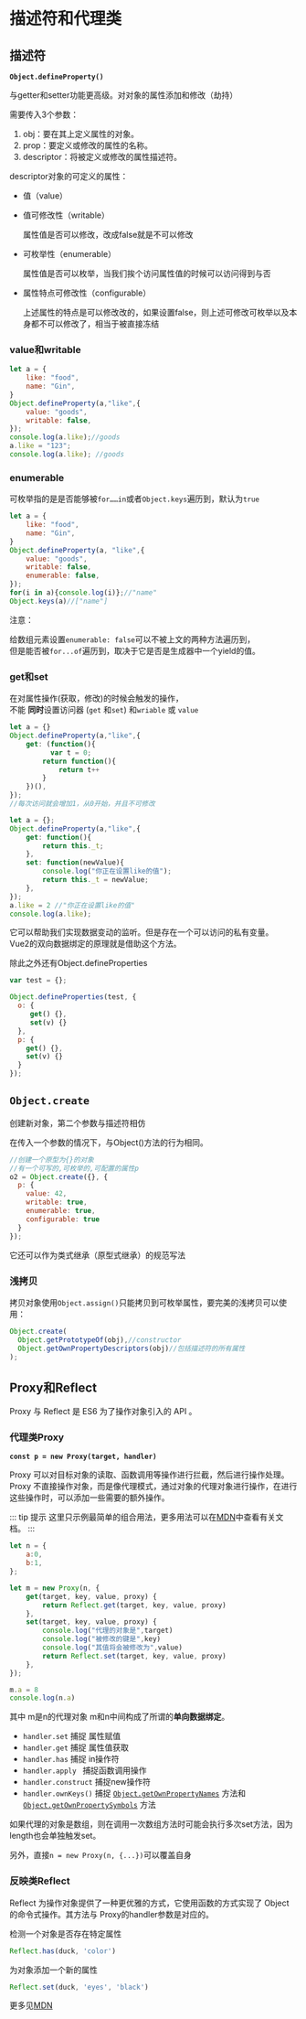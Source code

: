 # 描述符和代理类

## 描述符

**`Object.defineProperty()`**

与getter和setter功能更高级。对对象的属性添加和修改（劫持）

需要传入3个参数：

1. obj：要在其上定义属性的对象。
2. prop：要定义或修改的属性的名称。
3. descriptor：将被定义或修改的属性描述符。

descriptor对象的可定义的属性：

* 值（value）

* 值可修改性（writable）
  
  属性值是否可以修改，改成false就是不可以修改

* 可枚举性（enumerable）
  
  属性值是否可以枚举，当我们挨个访问属性值的时候可以访问得到与否

* 属性特点可修改性（configurable）
  
  上述属性的特点是可以修改改的，如果设置false，则上述可修改可枚举以及本身都不可以修改了，相当于被直接冻结

### value和writable

```js
let a = {
    like: "food",
    name: "Gin",
}
Object.defineProperty(a,"like",{
    value: "goods",
    writable: false,
});
console.log(a.like);//goods
a.like = "123";
console.log(a.like); //goods
```

### enumerable

可枚举指的是是否能够被`for……in`或者`Object.keys`遍历到，默认为`true`

```js
let a = {
    like: "food",
    name: "Gin",
}
Object.defineProperty(a, "like",{
    value: "goods",
    writable: false,
    enumerable: false,
});
for(i in a){console.log(i)};//"name"
Object.keys(a)//["name"]
```

注意：

给数组元素设置`enumerable: false`可以不被上文的两种方法遍历到，    
但是能否被`for...of`遍历到，取决于它是否是生成器中一个yield的值。

### get和set

在对属性操作(获取，修改)的时候会触发的操作，    
不能 **同时**设置访问器 (`get` 和`set`) 和`wriable` 或 `value`

```js
let a = {}
Object.defineProperty(a,"like",{
    get: (function(){
          var t = 0;
        return function(){
            return t++
        }
    })(),
}); 
//每次访问就会增加1，从0开始，并且不可修改
```

```js
let a = {};
Object.defineProperty(a,"like",{
    get: function(){
        return this._t;
    },
    set: function(newValue){
        console.log("你正在设置like的值");    
        return this._t = newValue;
    },
}); 
a.like = 2 //"你正在设置like的值"
console.log(a.like);
```

它可以帮助我们实现数据变动的监听。但是存在一个可以访问的私有变量。    
Vue2的双向数据绑定的原理就是借助这个方法。

除此之外还有Object.defineProperties

```js
var test = {};

Object.defineProperties(test, {
  o: {
     get() {},
     set(v) {}
  },
  p: {
    get() {},
    set(v) {}
  }
});
```

## `Object.create`

创建新对象，第二个参数与描述符相仿

在传入一个参数的情况下，与Object()方法的行为相同。

```js
//创建一个原型为{}的对象
//有一个可写的,可枚举的,可配置的属性p
o2 = Object.create({}, {
  p: {
    value: 42,
    writable: true,
    enumerable: true,
    configurable: true
  }
});
```

它还可以作为类式继承（原型式继承）的规范写法

### 浅拷贝

拷贝对象使用`Object.assign()`只能拷贝到可枚举属性，要完美的浅拷贝可以使用：

```js
Object.create(
  Object.getPrototypeOf(obj),//constructor
  Object.getOwnPropertyDescriptors(obj)//包括描述符的所有属性
);
```

## Proxy和Reflect

Proxy 与 Reflect 是 ES6 为了操作对象引入的 API 。

### 代理类Proxy

**`const p = new Proxy(target, handler)`**

Proxy 可以对目标对象的读取、函数调用等操作进行拦截，然后进行操作处理。    
Proxy 不直接操作对象，而是像代理模式，通过对象的代理对象进行操作，在进行这些操作时，可以添加一些需要的额外操作。    

::: tip 提示
这里只示例最简单的组合用法，更多用法可以在[MDN](https://developer.mozilla.org/zh-CN/docs/Web/JavaScript/Reference/Global_Objects/Proxy)中查看有关文档。
:::

```js
let n = {  
    a:0,
    b:1,
}; 

let m = new Proxy(n, {
    get(target, key, value, proxy) { 
        return Reflect.get(target, key, value, proxy)
    },
    set(target, key, value, proxy) { 
        console.log("代理的对象是",target)
        console.log("被修改的键是",key)
        console.log("其值将会被修改为",value)
        return Reflect.set(target, key, value, proxy)
    },
});

m.a = 8
console.log(n.a)
```

其中 m是n的代理对象 m和n中间构成了所谓的**单向数据绑定**。

- `handler.set`    捕捉 属性赋值
- `handler.get`    捕捉 属性值获取
- `handler.has`    捕捉 in操作符
- `handler.apply `      捕捉函数调用操作
- `handler.construct`      捕捉new操作符
- `handler.ownKeys()`      捕捉 [`Object.getOwnPropertyNames`](https://developer.mozilla.org/zh-CN/docs/Web/JavaScript/Reference/Global_Objects/Object/getOwnPropertyNames) 方法和 [`Object.getOwnPropertySymbols`](https://developer.mozilla.org/zh-CN/docs/Web/JavaScript/Reference/Global_Objects/Object/getOwnPropertySymbols) 方法

如果代理的对象是数组，则在调用一次数组方法时可能会执行多次set方法，因为length也会单独触发set。

另外，直接`n = new Proxy(n, {...})`可以覆盖自身

### 反映类Reflect

Reflect 为操作对象提供了一种更优雅的方式，它使用函数的方式实现了 Object 的命令式操作。其方法与 Proxy的handler参数是对应的。

检测一个对象是否存在特定属性

```js
Reflect.has(duck, 'color')
```

为对象添加一个新的属性

```js
Reflect.set(duck, 'eyes', 'black')
```

更多见[MDN](https://developer.mozilla.org/zh-CN/docs/orphaned/Web/JavaScript/Reference/Global_Objects/Reflect)
